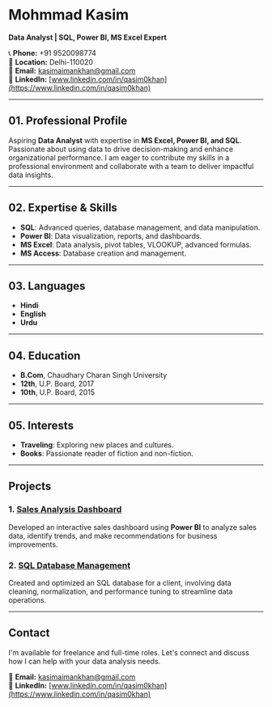 # Mohmmad Kasim

**Data Analyst | SQL, Power BI, MS Excel Expert**

📞 **Phone:** +91 9520098774  
📍 **Location:** Delhi-110020  
📧 **Email:** kasimaimankhan@gmail.com  
🔗 **LinkedIn:** [www.linkedin.com/in/qasim0khan](https://www.linkedin.com/in/qasim0khan)

---

## 01. Professional Profile

Aspiring **Data Analyst** with expertise in **MS Excel, Power BI, and SQL**. Passionate about using data to drive decision-making and enhance organizational performance. I am eager to contribute my skills in a professional environment and collaborate with a team to deliver impactful data insights.

---

## 02. Expertise & Skills

- **SQL**: Advanced queries, database management, and data manipulation.
- **Power BI**: Data visualization, reports, and dashboards.
- **MS Excel**: Data analysis, pivot tables, VLOOKUP, advanced formulas.
- **MS Access**: Database creation and management.

---

## 03. Languages

- **Hindi**
- **English**
- **Urdu**

---

## 04. Education

- **B.Com**, Chaudhary Charan Singh University  
- **12th**, U.P. Board, 2017  
- **10th**, U.P. Board, 2015  

---

## 05. Interests

- **Traveling**: Exploring new places and cultures.
- **Books**: Passionate reader of fiction and non-fiction.

---

## Projects

### 1. [Sales Analysis Dashboard](#)
Developed an interactive sales dashboard using **Power BI** to analyze sales data, identify trends, and make recommendations for business improvements.

### 2. [SQL Database Management](#)
Created and optimized an SQL database for a client, involving data cleaning, normalization, and performance tuning to streamline data operations.

---

## Contact

I'm available for freelance and full-time roles. Let's connect and discuss how I can help with your data analysis needs.

📧 **Email:** kasimaimankhan@gmail.com  
🔗 **LinkedIn:** [www.linkedin.com/in/qasim0khan](https://www.linkedin.com/in/qasim0khan)
